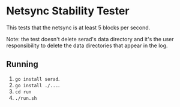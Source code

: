 # Netsync Stability Tester
This tests that the netsync is at least 5 blocks per second.

Note: the test doesn't delete serad's data directory and it's the user
responsibility to delete the data directories that appear in the log.

## Running
 1. `go install serad`.
 2. `go install ./...`.
 3. `cd run`
 4. `./run.sh`
 